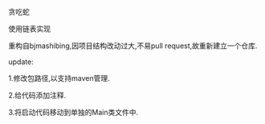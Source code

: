 贪吃蛇

使用链表实现


重构自bjmashibing,因项目结构改动过大,不易pull request,故重新建立一个仓库.

update:

1.修改包路径,以支持maven管理.

2.给代码添加注释.

3.将启动代码移动到单独的Main类文件中.
